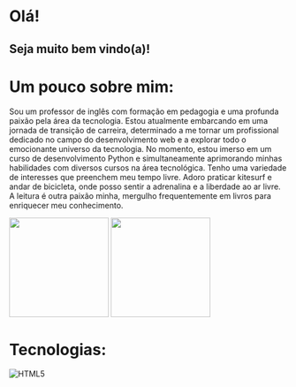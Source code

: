 # Olá!
## Seja muito bem vindo(a)!<br>

# Um pouco sobre mim:
Sou um professor de inglês com formação em pedagogia e uma profunda paixão pela área da tecnologia. Estou atualmente embarcando em uma jornada de transição de carreira, determinado a me tornar um profissional dedicado no campo do desenvolvimento web e a explorar todo o emocionante universo da tecnologia. No momento, estou imerso em um curso de desenvolvimento Python e simultaneamente aprimorando minhas habilidades com diversos cursos na área tecnológica. Tenho uma variedade de interesses que preenchem meu tempo livre. Adoro praticar kitesurf e andar de bicicleta, onde posso sentir a adrenalina e a liberdade ao ar livre.  A leitura é outra paixão minha, mergulho frequentemente em livros para enriquecer meu conhecimento.


<div>
  
  <img height="180em" src="https://github-readme-stats.vercel.app/api?username=Dyegobernardo&show_icons=true&theme=radical"/>
  <img height="180em" src="https://github-readme-stats.vercel.app/api/top-langs/?username=Dyegobernardo&layout=compact&show_icons=true&theme=radical"/>

</div>



# Tecnologias:

![HTML5](https://img.shields.io/badge/html5-%23E34F26.svg?style=for-the-badge&logo=html5&logoColor=white)

